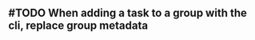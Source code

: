 ## #TODO When adding a task to a group with the cli, replace group metadata
<!--
#story
created:2023-10-03T02:33:03.211Z
task-id:Cwven
story-id:When-adding-a-task-to-a-group-with-the-cli,-replace-group-metadata order:6.666666666666667
-->
